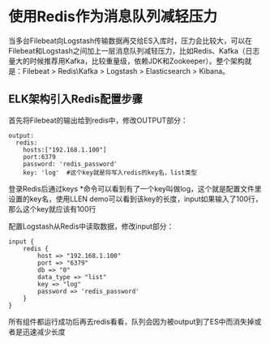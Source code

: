 # 使用Redis作为消息队列减轻压力

​       当多台Filebeat向Logstash传输数据再交给ES入库时，压力会比较大，可以在Filebeat和Logstash之间加上一层消息队列减轻压力，比如Redis、Kafka（日志量大的时候推荐用Kafka，比较重量级，依赖JDK和Zookeeper）。整个架构就是：Filebeat > Redis\Kafka > Logstash > Elasticsearch > Kibana。

## ELK架构引入Redis配置步骤

首先将Filebeat的输出给到redis中，修改OUTPUT部分：

```
output:
  redis:
    hosts:["192.168.1.100"]
    port:6379
    password: 'redis_password'
    key: 'log'  #这个key就是将写入redis的key名，list类型
```

登录Redis后通过keys *命令可以看到有了一个key叫做log，这个就是配置文件里设置的key名，使用LLEN demo可以看到该key的长度，input如果输入了100行，那么这个key就应该有100行

配置Logstash从Redis中读取数据，修改input部分：

```
input {
    redis {
        host => "192.168.1.100"  
        port => "6379"  
        db => "0"  
        data_type => "list"
        key => "log" 
        password => 'redis_password'
    }
}
```

所有组件都运行成功后再去redis看看，队列会因为被output到了ES中而消失掉或者是迅速减少长度